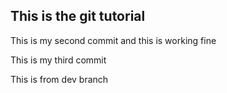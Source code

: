## This is the git tutorial

This is my second commit and this is working fine

This is my third commit 

This is from dev branch